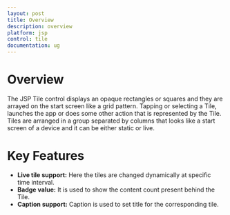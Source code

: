 ```yaml
---
layout: post
title: Overview
description: overview
platform: jsp
control: tile
documentation: ug
---
```


# Overview

The JSP Tile control displays an opaque rectangles or squares and they are arrayed on the start screen like a grid pattern. Tapping or selecting a Tile, launches the app or does some other action that is represented by the Tile. Tiles are arranged in a group separated by columns that looks like a start screen of a device and it can be either static or live.

# Key Features

*   **Live tile support:** Here the tiles are changed dynamically at specific time interval.
*	**Badge value:** It is used to show the content count present behind the Tile.
*	**Caption support:** Caption is used to set title for the corresponding tile.



